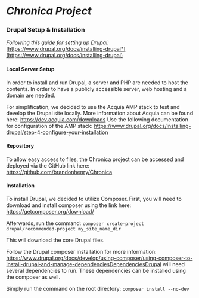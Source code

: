 # *Chronica Project*

### Drupal Setup & Installation

*Following this guide for setting up Drupal:* [https://www.drupal.org/docs/installing-drupal*](https://www.drupal.org/docs/installing-drupal) 



#### Local Server Setup

In order to install and run Drupal, a server and PHP are needed to host the contents. In order to have a publicly accessible server, web hosting and a domain are needed. 

For simplification, we decided to use the Acquia AMP stack to test and develop the Drupal site locally. More information about Acquia can be found here: https://dev.acquia.com/downloads
Use the following documentation for configuration of the AMP stack: https://www.drupal.org/docs/installing-drupal/step-4-configure-your-installation



#### Repository

To allow easy access to files, the Chronica project can be accessed and deployed via the GitHub link here: https://github.com/brandonhenry/Chronica



#### Installation

To install Drupal, we decided to utilize Composer. First, you will need to download and install composer using the link here: https://getcomposer.org/download/



Afterwards, run the command: `composer create-project drupal/recommended-project my_site_name_dir`



This will download the core Drupal files. 



Follow the Drupal composer installation for more information: https://www.drupal.org/docs/develop/using-composer/using-composer-to-install-drupal-and-manage-dependenciesDependenciesDrupal will need several dependencies to run. These dependencies can be installed using the composer as well. 



Simply run the command on the root directory: `composer install --no-dev`